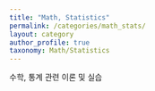 ```yaml
---
title: "Math, Statistics"
permalink: /categories/math_stats/
layout: category
author_profile: true
taxonomy: Math/Statistics
---
```


수학, 통계 관련 이론 및 실습